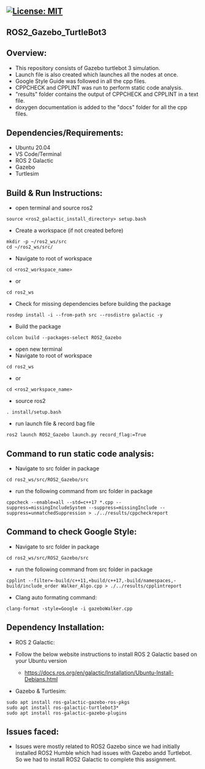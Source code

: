 [![License: MIT](https://img.shields.io/badge/License-MIT-yellow.svg)](https://opensource.org/licenses/MIT)
---
## ROS2_Gazebo_TurtleBot3

## Overview:
 - This repository consists of Gazebo turtlebot 3 simulation.
 - Launch file is also created which launches all the nodes at once.
 - Google Style Guide was followed in all the cpp files.
 - CPPCHECK and CPPLINT was run to perform static code analysis.
 - "results" folder contains the output of CPPCHECK and CPPLINT in a text file.
 - doxygen documentation is added to the "docs" folder for all the cpp files.

## Dependencies/Requirements: 
 - Ubuntu 20.04 
 - VS Code/Terminal
 - ROS 2 Galactic
 - Gazebo 
 - Turtlesim

## Build & Run Instructions:
 - open terminal and source ros2
 ```
 source <ros2_galactic_install_directory> setup.bash
 ```
 - Create a workspace (if not created before)
 ```
 mkdir -p ~/ros2_ws/src
 cd ~/ros2_ws/src/
 ```
 - Navigate to root of workspace
 ```
 cd <ros2_workspace_name>
 ```
  - or
 ```
 cd ros2_ws
 ```
 - Check for missing dependencies before building the package
 ```
 rosdep install -i --from-path src --rosdistro galactic -y
 ```
 - Build the package
 ```
 colcon build --packages-select ROS2_Gazebo
 ```

 - open new terminal
 - Navigate to root of workspace
 ```
 cd ros2_ws
 ```
  - or
 ```
 cd <ros2_workspace_name>
 ```
 - source ros2
 ```
 . install/setup.bash
 ```
 - run launch file & record bag file
 ```
 ros2 launch ROS2_Gazebo launch.py record_flag:=True
 ```

## Command to run static code analysis:
 - Navigate to src folder in package
 ```
 cd ros2_ws/src/ROS2_Gazebo/src
 ```
 - run the following command from src folder in package
 ```
 cppcheck --enable=all --std=c++17 *.cpp --suppress=missingIncludeSystem --suppress=missingInclude --suppress=unmatchedSuppression > ./../results/cppcheckreport
 ```

## Command to check Google Style:
 - Navigate to src folder in package
 ```
 cd ros2_ws/src/ROS2_Gazebo/src
 ```
 - run the following command from src folder in package
 ```
 cpplint --filter=-build/c++11,+build/c++17,-build/namespaces,-build/include_order Walker_Algo.cpp > ./../results/cpplintreport
 ```
 - Clang auto formating command:
 ```
 clang-format -style=Google -i gazeboWalker.cpp
 ```
## Dependency Installation: 
- ROS 2 Galactic:
- Follow the below website instructions to install ROS 2 Galactic based on your Ubuntu version
  - https://docs.ros.org/en/galactic/Installation/Ubuntu-Install-Debians.html

- Gazebo & Turtlesim:
```
sudo apt install ros-galactic-gazebo-ros-pkgs
sudo apt install ros-galactic-turtlebot3*
sudo apt install ros-galactic-gazebo-plugins
```

## Issues faced:
- Issues were mostly related to ROS2 Gazebo since we had initially installed ROS2 Humble which had issues with Gazebo andd Turtlebot. So we had to install ROS2 Galactic to complete this assignment.